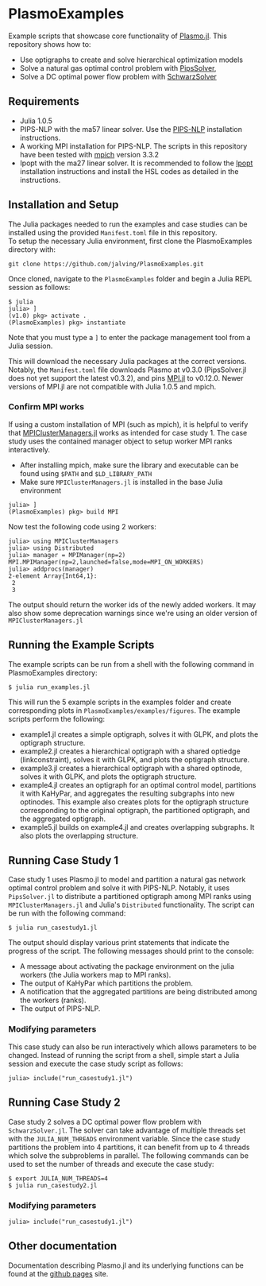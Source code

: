 # PlasmoExamples
Example scripts that showcase core functionality of [Plasmo.jl](https://github.com/zavalab/Plasmo.jl).  This repository shows how to:
* Use optigraphs to create and solve hierarchical optimization models
* Solve a natural gas optimal control problem with [PipsSolver](https://github.com/zavalab/PipsSolver.jl),
* Solve a DC optimal power flow problem with [SchwarzSolver](https://github.com/zavalab/SchwarzSolver.jl)


## Requirements
* Julia 1.0.5
* PIPS-NLP with the ma57 linear solver. Use the [PIPS-NLP](https://github.com/Argonne-National-Laboratory/PIPS) installation instructions.
* A working MPI installation for PIPS-NLP.  The scripts in this repository have been tested with [mpich](https://www.mpich.org/downloads/) version 3.3.2
* Ipopt with the ma27 linear solver.  It is recommended to follow the [Ipopt](https://coin-or.github.io/Ipopt/INSTALL.html) installation instructions and install
the HSL codes as detailed in the instructions.


## Installation and Setup
The Julia packages needed to run the examples and case studies can be installed using the provided `Manifest.toml` file in this repository.  
To setup the necessary Julia environment, first clone the PlasmoExamples directory with:

```
git clone https://github.com/jalving/PlasmoExamples.git
```

Once cloned, navigate to the `PlasmoExamples` folder and begin a Julia REPL session as follows:

```
$ julia
julia> ]
(v1.0) pkg> activate .
(PlasmoExamples) pkg> instantiate
```
Note that you must type a `]` to enter the package management tool from a Julia session.

This will download the necessary Julia packages at the correct versions.  Notably, the `Manifest.toml` file downloads Plasmo at v0.3.0 (PipsSolver.jl does not yet support the latest v0.3.2),
and pins [MPI.jl](https://github.com/JuliaParallel/MPI.jl) to v0.12.0.  Newer versions of MPI.jl are not compatible with Julia 1.0.5 and mpich.

### Confirm MPI works
If using a custom installation of MPI (such as mpich), it is helpful to verify that [MPIClusterManagers.jl](https://github.com/JuliaParallel/MPIClusterManagers.jl)
works as intended for case study 1. The case study uses the contained manager object to setup worker MPI ranks interactively.

* After installing mpich, make sure the library and executable can be found using `$PATH` and `$LD_LIBRARY_PATH`
* Make sure `MPIClusterManagers.jl` is installed in the base Julia environment

```
julia> ]
(PlasmoExamples) pkg> build MPI
```

Now test the following code using 2 workers:
```
julia> using MPIClusterManagers
julia> using Distributed
julia> manager = MPIManager(np=2)
MPI.MPIManager(np=2,launched=false,mode=MPI_ON_WORKERS)
julia> addprocs(manager)
2-element Array{Int64,1}:
 2
 3
```
The output should return the worker ids of the newly added workers.  It may also show some deprecation warnings since we're using an older version of `MPIClusterManagers.jl`

## Running the Example Scripts
The example scripts can be run from a shell with the following command in PlasmoExamples directory:

```
$ julia run_examples.jl
```

This will run the 5 example scripts in the examples folder and create corresponding plots in `PlasmoExamples/examples/figures`. The example scripts perform the following:

* example1.jl creates a simple optigraph, solves it with GLPK, and plots the optigraph structure.
* example2.jl creates a hierarchical optigraph with a shared optiedge (linkconstraint), solves it with GLPK, and plots the optigraph structure.
* example3.jl creates a hierarchical optigraph with a shared optinode, solves it with GLPK, and plots the optigraph structure.
* example4.jl creates an optigraph for an optimal control model, partitions it with KaHyPar, and aggregates the resulting subgraphs into new optinodes.  This example
also creates plots for the optigraph structure corresponding to the original optigraph, the partitioned optigraph, and the aggregated optigraph.
* example5.jl builds on example4.jl and creates overlapping subgraphs.  It also plots the overlapping structure.

## Running Case Study 1
Case study 1 uses Plasmo.jl to model and partition a natural gas network optimal control problem and solve it with PIPS-NLP.
Notably, it uses `PipsSolver.jl` to distribute a partitioned optigraph among MPI ranks using `MPIClusterManagers.jl` and Julia's `Distributed` functionality.
The script can be run with the following command:

```
$ julia run_casestudy1.jl
```
The output should display various print statements that indicate the progress of the script.  The following messages should print to the console:
* A message about activating the package environment on the julia workers (the Julia workers map to MPI ranks).  
* The output of KaHyPar which partitions the problem.  
* A notification that the aggregated partitions are being distributed among the workers (ranks).
* The output of PIPS-NLP.

### Modifying parameters
This case study can also be run interactively which allows parameters to be changed.  Instead of running the script from a shell,
simple start a Julia session and execute the case study script as follows:

```
julia> include("run_casestudy1.jl")
```

## Running Case Study 2
Case study 2 solves a DC optimal power flow problem with `SchwarzSolver.jl`. The solver can take advantage of multiple threads set with the
`JULIA_NUM_THREADS` environment variable.  Since the case study partitions the problem into 4 partitions, it can benefit from up to 4 threads which solve
the subproblems in parallel.  The following commands can be used to set the number of threads and execute the case study:

```
$ export JULIA_NUM_THREADS=4
$ julia run_casestudy2.jl
```

### Modifying parameters

```
julia> include("run_casestudy1.jl")
```

## Other documentation
Documentation describing Plasmo.jl and its underlying functions can be found at the [github pages](https://zavalab.github.io/Plasmo.jl/dev/) site.
